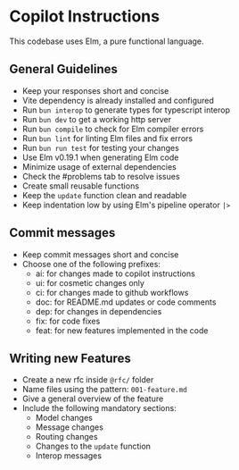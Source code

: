 # Copilot Instructions

This codebase uses Elm, a pure functional language.

## General Guidelines

- Keep your responses short and concise
- Vite dependency is already installed and configured
- Run `bun interop` to generate types for typescript interop
- Run `bun dev` to get a working http server
- Run `bun compile` to check for Elm compiler errors
- Run `bun lint` for linting Elm files and fix errors
- Run `bun run test` for testing your changes
- Use Elm v0.19.1 when generating Elm code
- Minimize usage of external dependencies
- Check the #problems tab to resolve issues
- Create small reusable functions
- Keep the `update` function clean and readable
- Keep indentation low by using Elm's pipeline operator `|>`

## Commit messages

- Keep commit messages short and concise
- Choose one of the following prefixes:
  - ai: for changes made to copilot instructions
  - ui: for cosmetic changes only
  - ci: for changes made to github workflows
  - doc: for README.md updates or code comments
  - dep: for changes in dependencies
  - fix: for code fixes
  - feat: for new features implemented in the code

## Writing new Features

- Create a new rfc inside `@rfc/` folder
- Name files using the pattern: `001-feature.md`
- Give a general overview of the feature
- Include the following mandatory sections:
  - Model changes
  - Message changes
  - Routing changes
  - Changes to the `update` function
  - Interop messages
